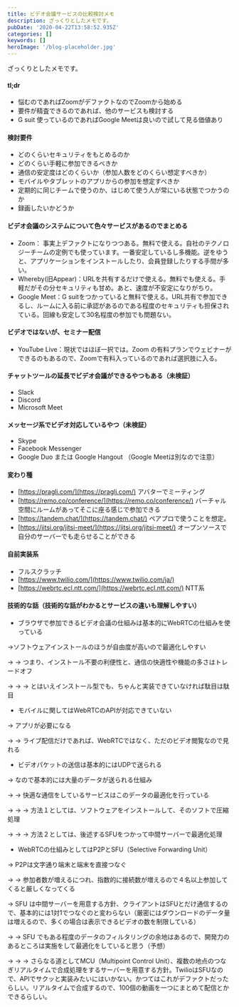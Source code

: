 ```yaml
---
title: ビデオ会議サービスの比較検討メモ
description: ざっくりとしたメモです。
pubDate: '2020-04-22T13:58:52.935Z'
categories: []
keywords: []
heroImage: '/blog-placeholder.jpg'
---
```


ざっくりとしたメモです。

#### tl;dr

*   悩むのであればZoomがデファクトなのでZoomから始める
*   要件が精査できるのであれば、他のサービスも検討する
*   G suit 使っているのであればGoogle Meetは良いので試して見る価値あり

#### 検討要件

*   どのくらいセキュリティをもとめるのか
*   どのくらい手軽に参加できるべきか
*   通信の安定度はどのくらいか（参加人数をどのくらい想定すべきか）
*   モバイルやタブレットのアプリからの参加を想定すべきか
*   定期的に同じチームで使うのか、はじめて使う人が常にいる状態でつかうのか
*   録画したいかどうか

#### ビデオ会議のシステムについて色々サービスがあるのでまとめる

*   Zoom： 事実上デファクトになりつつある。無料で使える。自社のテクノロジーチームの定例でも使っています。一番安定しているし多機能。逆をゆうと、アプリケーションをインストールしたり、会員登録したりする手間が多い。
*   Whereby(旧Appear)：URLを共有するだけで使える。無料でも使える。手軽だがその分セキュリティも甘め。あと、速度が不安定になりがちり。
*   Google Meet：G suitをつかっていると無料で使える。URL共有で参加できるし、ルームに入る前に承認があるのである程度のセキュリティも担保されている。回線も安定して30名程度の参加でも問題ない。

#### ビデオではないが、セミナー配信

*   YouTube Live：現状ではほぼ一択では。Zoom の有料プランでウェビナーができるのもあるので、Zoomで有料入っているのであれば選択肢に入る。

#### チャットツールの延長でビデオ会議ができるやつもある（未検証）

*   Slack
*   Discord
*   Microsoft Meet

#### メッセージ系でビデオ対応しているやつ（未検証）

*   Skype
*   Facebook Messenger
*   Google Duo または Google Hangout （Google Meetは別なので注意）

#### 変わり種

*   [https://pragli.com/](https://pragli.com/) アバターでミーティング
*   [https://remo.co/conference/](https://remo.co/conference/) バーチャル空間にルームがあってそこに座る感じで参加できる
*   [https://tandem.chat/](https://tandem.chat/) ペアプロで使うことを想定。
*   [https://jitsi.org/jitsi-meet/](https://jitsi.org/jitsi-meet/) オープンソースで自分のサーバーでも走らせることができる

#### 自前実装系

*   フルスクラッチ
*   [https://www.twilio.com/](https://www.twilio.com/ja/)
*   [https://webrtc.ecl.ntt.com/](https://webrtc.ecl.ntt.com/) NTT系

#### 技術的な話（技術的な話がわかるとサービスの違いも理解しやすい）

*   ブラウザで参加できるビデオ会議の仕組みは基本的にWebRTCの仕組みを使っている

→ソフトウェアインストールのほうが自由度が高いので最適化しやすい

→ → つまり、インストール不要の利便性と、通信の快適性や機能の多さはトレードオフ

→ → → とはいえインストール型でも、ちゃんと実装できていなければ駄目は駄目

*   モバイルに関してはWebRTCのAPIが対応できていない

→ アプリが必要になる

→ → ライブ配信だけであれば、WebRTCではなく、ただのビデオ閲覧なので見れる

*   ビデオパケットの送信は基本的にはUDPで送られる

→ なので基本的には大量のデータが送られる仕組み

→ → 快適な通信をしているサービスはこのデータの最適化を行っている

→ → → 方法１としては、ソフトウェアをインストールして、そのソフトで圧縮処理

→ → → 方法２としては、後述するSFUをつかって中間サーバーで最適化処理

*   WebRTCの仕組みとしてはP2PとSFU（Selective Forwarding Unit）

→ P2Pは文字通り端末と端末を直接つなぐ

→ → 参加者数が増えるにつれ、指数的に接続数が増えるので４名以上参加してくると厳しくなってくる

→ SFU は中間サーバーを用意する方針、クライアントはSFUとだけ通信するので、基本的には1対1でつなぐのと変わらない（厳密にはダウンロードのデータ量は増えるので、多くの場合は表示できるビデオの数を制限している）

→ → SFU でもある程度のデータのフィルタリングの余地はあるので、開発力のあるところは実施をして最適化をしていると思う（予想）

→ → → さらなる道としてMCU（Multipoint Control Unit）、複数の地点のつなぎリアルタイムで合成処理をするサーバーを用意する方針。TwilioはSFUなので、APIでサクッと実装みたいにはいかない。かつてはこれがデファクトだったらしい。リアルタイムで合成するので、100個の動画を一つにまとめて配信とかできるらしい。